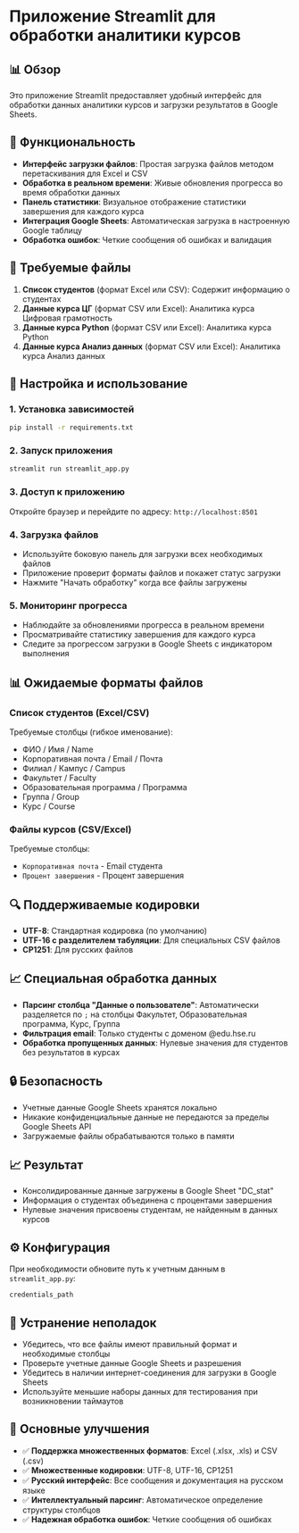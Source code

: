 # Приложение Streamlit для обработки аналитики курсов

## 📊 Обзор
Это приложение Streamlit предоставляет удобный интерфейс для обработки данных аналитики курсов и загрузки результатов в Google Sheets.

## 🚀 Функциональность
- **Интерфейс загрузки файлов**: Простая загрузка файлов методом перетаскивания для Excel и CSV
- **Обработка в реальном времени**: Живые обновления прогресса во время обработки данных
- **Панель статистики**: Визуальное отображение статистики завершения для каждого курса
- **Интеграция Google Sheets**: Автоматическая загрузка в настроенную Google таблицу
- **Обработка ошибок**: Четкие сообщения об ошибках и валидация

## 📁 Требуемые файлы
1. **Список студентов** (формат Excel или CSV): Содержит информацию о студентах
2. **Данные курса ЦГ** (формат CSV или Excel): Аналитика курса Цифровая грамотность
3. **Данные курса Python** (формат CSV или Excel): Аналитика курса Python  
4. **Данные курса Анализ данных** (формат CSV или Excel): Аналитика курса Анализ данных

## 🔧 Настройка и использование

### 1. Установка зависимостей
```bash
pip install -r requirements.txt
```

### 2. Запуск приложения
```bash
streamlit run streamlit_app.py
```

### 3. Доступ к приложению
Откройте браузер и перейдите по адресу: `http://localhost:8501`

### 4. Загрузка файлов
- Используйте боковую панель для загрузки всех необходимых файлов
- Приложение проверит форматы файлов и покажет статус загрузки
- Нажмите "Начать обработку" когда все файлы загружены

### 5. Мониторинг прогресса
- Наблюдайте за обновлениями прогресса в реальном времени
- Просматривайте статистику завершения для каждого курса
- Следите за прогрессом загрузки в Google Sheets с индикатором выполнения

## 📊 Ожидаемые форматы файлов

### Список студентов (Excel/CSV)
Требуемые столбцы (гибкое именование):
- ФИО / Имя / Name
- Корпоративная почта / Email / Почта
- Филиал / Кампус / Campus
- Факультет / Faculty
- Образовательная программа / Программа
- Группа / Group
- Курс / Course

### Файлы курсов (CSV/Excel)
Требуемые столбцы:
- `Корпоративная почта` - Email студента
- `Процент завершения` - Процент завершения

## 🔍 Поддерживаемые кодировки
- **UTF-8**: Стандартная кодировка (по умолчанию)
- **UTF-16 с разделителем табуляции**: Для специальных CSV файлов
- **CP1251**: Для русских файлов

## 📈 Специальная обработка данных
- **Парсинг столбца "Данные о пользователе"**: Автоматически разделяется по `;` на столбцы Факультет, Образовательная программа, Курс, Группа
- **Фильтрация email**: Только студенты с доменом @edu.hse.ru
- **Обработка пропущенных данных**: Нулевые значения для студентов без результатов в курсах

## 🔒 Безопасность
- Учетные данные Google Sheets хранятся локально
- Никакие конфиденциальные данные не передаются за пределы Google Sheets API
- Загружаемые файлы обрабатываются только в памяти

## 📈 Результат
- Консолидированные данные загружены в Google Sheet "DC_stat"
- Информация о студентах объединена с процентами завершения
- Нулевые значения присвоены студентам, не найденным в данных курсов

## ⚙️ Конфигурация
При необходимости обновите путь к учетным данным в `streamlit_app.py`:
```python
credentials_path
```

## 🐛 Устранение неполадок
- Убедитесь, что все файлы имеют правильный формат и необходимые столбцы
- Проверьте учетные данные Google Sheets и разрешения
- Убедитесь в наличии интернет-соединения для загрузки в Google Sheets
- Используйте меньшие наборы данных для тестирования при возникновении таймаутов

## 🎯 Основные улучшения
- ✅ **Поддержка множественных форматов**: Excel (.xlsx, .xls) и CSV (.csv)
- ✅ **Множественные кодировки**: UTF-8, UTF-16, CP1251
- ✅ **Русский интерфейс**: Все сообщения и документация на русском языке
- ✅ **Интеллектуальный парсинг**: Автоматическое определение структуры столбцов
- ✅ **Надежная обработка ошибок**: Четкие сообщения об ошибках
